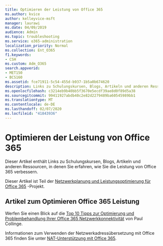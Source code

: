 ```yaml
---
title: Optimieren der Leistung von Office 365
ms.author: kvice
author: kelleyvice-msft
manager: laurawi
ms.date: 04/09/2019
audience: Admin
ms.topic: troubleshooting
ms.service: o365-administration
localization_priority: Normal
ms.collection: Ent_O365
f1.keywords:
- CSH
ms.custom: Adm_O365
search.appverid:
- MET150
- BCS160
ms.assetid: fce71911-5c54-455d-b937-1b5a0b674620
description: Links zu Schulungskursen, Blogs, Artikeln und anderen Ressourcen, in denen Sie erfahren, wie Sie die Leistung von Office 365 verbessern.
ms.openlocfilehash: c3214eb9b40bb5f3670e5ecdf39ae8d0f89d5a38
ms.sourcegitcommit: 99411927abdb40c2e82d2279489ba60545989bb1
ms.translationtype: MT
ms.contentlocale: de-DE
ms.lasthandoff: 02/07/2020
ms.locfileid: "41843936"
---
```

# <a name="tune-office-365-performance"></a>Optimieren der Leistung von Office 365

Dieser Artikel enthält Links zu Schulungskursen, Blogs, Artikeln und anderen Ressourcen, in denen Sie erfahren, wie Sie die Leistung von Office 365 verbessern.
  
Dieser Artikel ist Teil der [Netzwerkplanung und Leistungsoptimierung für Office 365](https://aka.ms/tune) -Projekt.
   
## <a name="articles-about-fine-tuning-office-365-performance"></a>Artikel zum Optimieren Office 365 Leistung

Werfen Sie einen Blick auf die [Top 10 Tipps zur Optimierung und Problembehandlung Ihrer Office 365 Netzwerkkonnektivität](https://blogs.technet.com/b/onthewire/archive/2014/06/18/top-10-tips-for-optimising-amp-troubleshooting-your-office-365-network-connectivity.aspx) von Paul Collinge. 
  
Informationen zum Verwenden der Netzwerkadressübersetzung mit Office 365 finden Sie unter [NAT-Unterstützung mit Office 365](nat-support-with-office-365.md).
  

